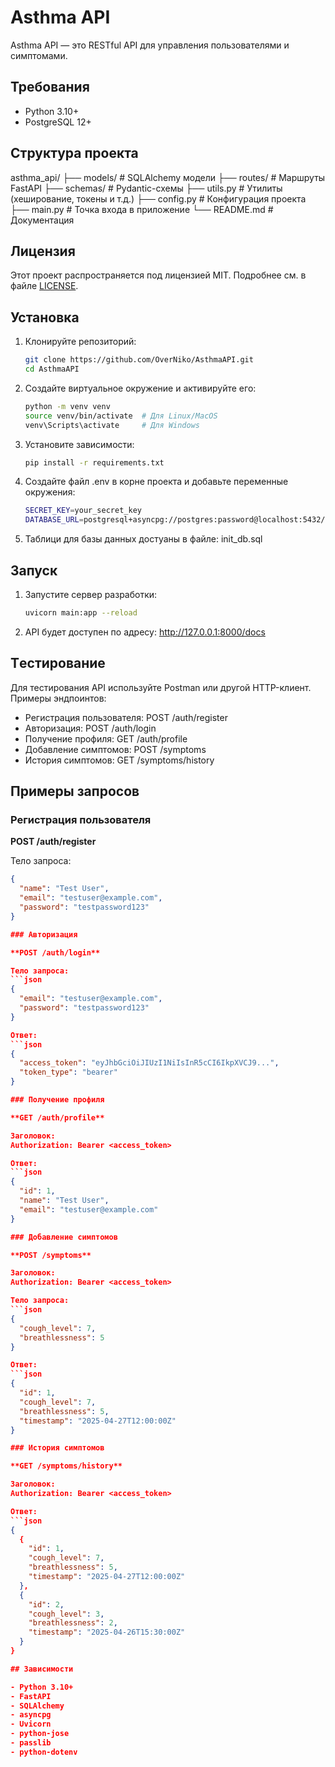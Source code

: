 # Asthma API

Asthma API — это RESTful API для управления пользователями и симптомами.

## Требования

- Python 3.10+
- PostgreSQL 12+

## Структура проекта

asthma_api/ 
├── models/ # SQLAlchemy модели 
├── routes/ # Маршруты FastAPI 
├── schemas/ # Pydantic-схемы 
├── utils.py # Утилиты (хеширование, токены и т.д.) 
├── config.py # Конфигурация проекта 
├── main.py # Точка входа в приложение 
└── README.md # Документация

## Лицензия

Этот проект распространяется под лицензией MIT. Подробнее см. в файле [LICENSE](LICENSE).

## Установка

1. Клонируйте репозиторий:

   ```bash
   git clone https://github.com/OverNiko/AsthmaAPI.git
   cd AsthmaAPI

2. Создайте виртуальное окружение и активируйте его:

   ```bash
   python -m venv venv
   source venv/bin/activate  # Для Linux/MacOS
   venv\Scripts\activate     # Для Windows

3. Установите зависимости:

   ```bash
   pip install -r requirements.txt

4. Создайте файл .env в корне проекта и добавьте переменные окружения:

   ```bash
   SECRET_KEY=your_secret_key
   DATABASE_URL=postgresql+asyncpg://postgres:password@localhost:5432/asthma_db

5. Таблици для базы данных достуаны в файле: init_db.sql

## Запуск

1. Запустите сервер разработки:

   ```bash
   uvicorn main:app --reload

2. API будет доступен по адресу: http://127.0.0.1:8000/docs

## Tестирование

Для тестирования API используйте Postman или другой HTTP-клиент. Примеры эндпоинтов:

- Регистрация пользователя: POST /auth/register
- Авторизация: POST /auth/login
- Получение профиля: GET /auth/profile
- Добавление симптомов: POST /symptoms
- История симптомов: GET /symptoms/history

## Примеры запросов

### Регистрация пользователя

**POST /auth/register**

Тело запроса:
```json
{
  "name": "Test User",
  "email": "testuser@example.com",
  "password": "testpassword123"
}

### Авторизация

**POST /auth/login**

Тело запроса:
```json
{
  "email": "testuser@example.com",
  "password": "testpassword123"
}

Ответ:
```json
{
  "access_token": "eyJhbGciOiJIUzI1NiIsInR5cCI6IkpXVCJ9...",
  "token_type": "bearer"
}

### Получение профиля

**GET /auth/profile**

Заголовок:
Authorization: Bearer <access_token>

Ответ:
```json
{
  "id": 1,
  "name": "Test User",
  "email": "testuser@example.com"
}

### Добавление симптомов

**POST /symptoms**

Заголовок:
Authorization: Bearer <access_token>

Тело запроса:
```json
{
  "cough_level": 7,
  "breathlessness": 5
}

Ответ:
```json
{
  "id": 1,
  "cough_level": 7,
  "breathlessness": 5,
  "timestamp": "2025-04-27T12:00:00Z"
}

### История симптомов

**GET /symptoms/history**

Заголовок:
Authorization: Bearer <access_token>

Ответ:
```json
{
  {
    "id": 1,
    "cough_level": 7,
    "breathlessness": 5,
    "timestamp": "2025-04-27T12:00:00Z"
  },
  {
    "id": 2,
    "cough_level": 3,
    "breathlessness": 2,
    "timestamp": "2025-04-26T15:30:00Z"
  }
}

## Зависимости

- Python 3.10+
- FastAPI
- SQLAlchemy
- asyncpg
- Uvicorn
- python-jose
- passlib
- python-dotenv
